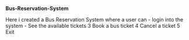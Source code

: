 **Bus-Reservation-System**

Here i created a Bus Reservation System where a user can  - login into the system
                                                          - See the available tickets
                                                          3 Book a bus ticket
                                                          4 Cancel a ticket
                                                          5 Exit
